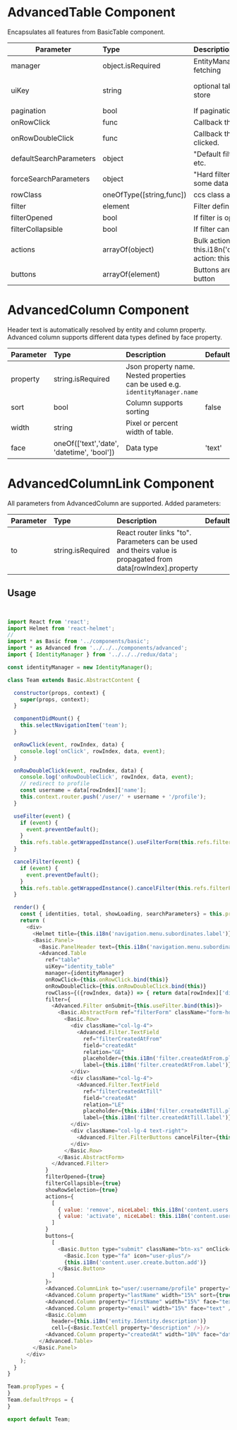 # AdvancedTable Component

Encapsulates all features from BasicTable component.

| Parameter | Type | Description | Default  |
| --- | :--- | :--- | :--- |
| manager | object.isRequired | EntityManager subclass, which provides data fetching | |
| uiKey | string  | optional table identifier - it's used as key in store  | if isn't filled, then manager.getEntityType() is used |
| pagination | bool | If pagination is shown | true |
| onRowClick  | func   | Callback that is called when a row is clicked |  |
| onRowDoubleClick  | func   | Callback that is called when a row is double clicked. | |
| defaultSearchParameters | object | "Default filter" - its useful for default sorting etc. ||
| forceSearchParameters | object | "Hard filter" - sometimes is useful show just some data (e.q. data filtered by logged user) |   |
| rowClass | oneOfType([string,func]) | ccs class added for row ||
| filter | element | Filter definition ||
| filterOpened | bool | If filter is opened by default | false |
| filterCollapsible | bool | If filter can be collapsed |  |
| actions | arrayOf(object) | Bulk actions e.g. { value: 'activate', niceLabel: this.i18n('content.users.action.activate.action'), action: this.onActivate.bind(this) } |  |
| buttons | arrayOf(element) | Buttons are shown on the right of toogle filter button | ||


# AdvancedColumn Component

Header text is automatically resolved by entity and column property. Advanced column supports different data types defined by face property.

| Parameter | Type | Description | Default  |
| --- | :--- | :--- | :--- |
| property | string.isRequired | Json property name. Nested properties can be used e.g. `identityManager.name` | |
| sort | bool | Column supports sorting | false |
| width | string | Pixel or percent width of table. | |
| face | oneOf(['text','date', 'datetime', 'bool']) | Data type | 'text' |

# AdvancedColumnLink Component

All parameters from AdvancedColumn are supported. Added parameters:

| Parameter | Type | Description | Default  |
| --- | :--- | :--- | :--- |
| to | string.isRequired  | React router links "to". Parameters can be used and theirs value is propagated from data[rowIndex].property | | |


## Usage
```javascript


import React from 'react';
import Helmet from 'react-helmet';
//
import * as Basic from '../components/basic';
import * as Advanced from '../../../components/advanced';
import { IdentityManager } from '../../../redux/data';

const identityManager = new IdentityManager();

class Team extends Basic.AbstractContent {

  constructor(props, context) {
    super(props, context);
  }

  componentDidMount() {
    this.selectNavigationItem('team');
  }

  onRowClick(event, rowIndex, data) {
    console.log('onClick', rowIndex, data, event);
  }

  onRowDoubleClick(event, rowIndex, data) {
    console.log('onRowDoubleClick', rowIndex, data, event);
    // redirect to profile
    const username = data[rowIndex]['name'];
    this.context.router.push('/user/' + username + '/profile');
  }

  useFilter(event) {
    if (event) {
      event.preventDefault();
    }
    this.refs.table.getWrappedInstance().useFilterForm(this.refs.filterForm);
  }

  cancelFilter(event) {
    if (event) {
      event.preventDefault();
    }
    this.refs.table.getWrappedInstance().cancelFilter(this.refs.filterForm);
  }

  render() {
    const { identities, total, showLoading, searchParameters} = this.props;
    return (
      <div>
        <Helmet title={this.i18n('navigation.menu.subordinates.label')} />
        <Basic.Panel>
          <Basic.PanelHeader text={this.i18n('navigation.menu.subordinates.label')} help="#kotva"/>
          <Advanced.Table
            ref="table"
            uiKey="identity_table"
            manager={identityManager}
            onRowClick={this.onRowClick.bind(this)}
            onRowDoubleClick={this.onRowDoubleClick.bind(this)}
            rowClass={({rowIndex, data}) => { return data[rowIndex]['disabled'] ? 'disabled' : ''}}
            filter={
              <Advanced.Filter onSubmit={this.useFilter.bind(this)}>
                <Basic.AbstractForm ref="filterForm" className="form-horizontal">
                  <Basic.Row>
                    <div className="col-lg-4">
                      <Advanced.Filter.TextField
                        ref="filterCreatedAtFrom"
                        field="createdAt"
                        relation="GE"
                        placeholder={this.i18n('filter.createdAtFrom.placeholder')}
                        label={this.i18n('filter.createdAtFrom.label')}/>
                    </div>
                    <div className="col-lg-4">
                      <Advanced.Filter.TextField
                        ref="filterCreatedAtTill"
                        field="createdAt"
                        relation="LE"
                        placeholder={this.i18n('filter.createdAtTill.placeholder')}
                        label={this.i18n('filter.createdAtTill.label')}/>
                    </div>
                    <div className="col-lg-4 text-right">
                      <Advanced.Filter.FilterButtons cancelFilter={this.cancelFilter.bind(this)}/>
                    </div>
                  </Basic.Row>
                </Basic.AbstractForm>
              </Advanced.Filter>
            }
            filterOpened={true}
            filterCollapsible={true}
            showRowSelection={true}
            actions={
              [
                { value: 'remove', niceLabel: this.i18n('content.users.action.remove.action'), action: () => alert('not implemented'), disabled: true },
                { value: 'activate', niceLabel: this.i18n('content.users.action.activate.action'), action: () => alert('not implemented') }
              ]
            }
            buttons={
              [
                <Basic.Button type="submit" className="btn-xs" onClick={() => alert('not implemented')} rendered={true}>
                  <Basic.Icon type="fa" icon="user-plus"/>
                  {this.i18n('content.user.create.button.add')}
                </Basic.Button>
              ]
            }>
            <Advanced.ColumnLink to="user/:username/profile" property="name" width="20%" sort={true} face="text"/>
            <Advanced.Column property="lastName" width="15%" sort={true} face="text" />
            <Advanced.Column property="firstName" width="15%" face="text" />
            <Advanced.Column property="email" width="15%" face="text" />
            <Basic.Column
              header={this.i18n('entity.Identity.description')}
              cell={<Basic.TextCell property="description" />}/>
            <Advanced.Column property="createdAt" width="10%" face="date" />
          </Advanced.Table>
        </Basic.Panel>
      </div>
    );
  }
}

Team.propTypes = {
}
Team.defaultProps = {
}

export default Team;
```
